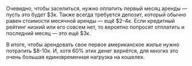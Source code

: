 ﻿---
layout: post
images: [ 2020-09-14.jpg ]
---

Очевидно, чтобы заселиться, нужно оплатить первый месяц аренды — пусть это будет $3к. Также всегда требуется депозит, который обычно равен стоимости месячной аренды — ещё $2–4к. Если кредитный рейтинг низкий или его совсем нет, то вероятно попросят отплатить и последний месяц — это ещё $3к.

В итоге, чтобы арендовать свое первое американское жилье нужно потратить $8-10к. И, хотя 60% этих денег вернётся, для многих это очень большая единовременная нагрузка на кошелек.